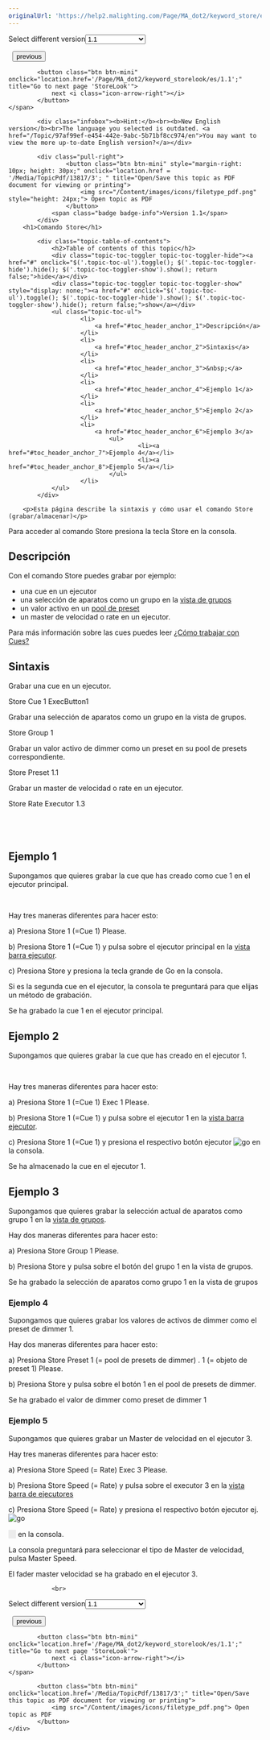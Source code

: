 ```yaml
---
originalUrl: 'https://help2.malighting.com/Page/MA_dot2/keyword_store/es/1.1'
---
```


<div class="topic-navigation">

<div class="pull-right">
	<span class="pull-left">


<div class="pull-left">
<form action="/Topic/SetCurrentVersionNumber" class="form-inline" id="frmTagSelector" method="post">	<span class="form-mini">
		<div class="input-prepend"><span class="add-on">Select different version</span><select autocomplete="off" id="versionNumberId" name="versionNumberId" onchange="$(this).closest('#frmTagSelector').submit();" style="width: 120px;"><option value="">- latest -</option>
<option selected="selected" value="3">1.1</option>
<option value="7">1.2</option>
<option value="12">1.3</option>
<option value="16">1.5</option>
<option value="29">1.9</option>
</select></div>
		<input data-val="true" data-val-number="The field Int32 must be a number." data-val-required="The Int32 field is required." id="ProductId" name="ProductId" type="hidden" value="7">
		<input id="CurrentGuid" name="CurrentGuid" type="hidden" value="97af99ef-e454-442e-9abc-5b71bf8cc974">
	</span>
</form></div>&nbsp;	</span>
	<span class="pull-right" style="white-space: nowrap;">
			<button class="btn btn-mini" onclick="location.href='/Page/MA_dot2/keyword_stomp/es/1.1'; " title="Go to previous page 'Stomp'">
				<i class="icon-arrow-left"></i> previous
			</button>

			<button class="btn btn-mini" onclick="location.href='/Page/MA_dot2/keyword_storelook/es/1.1';" title="Go to next page 'StoreLook'">
				next <i class="icon-arrow-right"></i> 
			</button>
	</span>
</div>
<div class="clear-fix" style="margin-bottom: 10px"></div>
</div>

			<div class="infobox"><b>Hint:</b><br><b>New English version</b><br>The language you selected is outdated. <a href="/Topic/97af99ef-e454-442e-9abc-5b71bf8cc974/en">You may want to view the more up-to-date English version?</a></div>
		
			<div class="pull-right">
					<button class="btn btn-mini" style="margin-right: 10px; height: 30px;" onclick="location.href = '/Media/TopicPdf/13817/3'; " title="Open/Save this topic as PDF document for viewing or printing">
						<img src="/Content/images/icons/filetype_pdf.png" style="height: 24px;"> Open topic as PDF
					</button>
				<span class="badge badge-info">Version 1.1</span>
			</div>
		<h1>Comando Store</h1>

			<div class="topic-table-of-contents">
				<h2>Table of contents of this topic</h2>
				<div class="topic-toc-toggler topic-toc-toggler-hide"><a href="#" onclick="$('.topic-toc-ul').toggle(); $('.topic-toc-toggler-hide').hide(); $('.topic-toc-toggler-show').show(); return false;">hide</a></div>
				<div class="topic-toc-toggler topic-toc-toggler-show" style="display: none;"><a href="#" onclick="$('.topic-toc-ul').toggle(); $('.topic-toc-toggler-hide').show(); $('.topic-toc-toggler-show').hide(); return false;">show</a></div>
				<ul class="topic-toc-ul">
						<li>
							<a href="#toc_header_anchor_1">Descripción</a>
						</li>
						<li>
							<a href="#toc_header_anchor_2">Sintaxis</a>
						</li>
						<li>
							<a href="#toc_header_anchor_3">&nbsp;</a>
						</li>
						<li>
							<a href="#toc_header_anchor_4">Ejemplo 1</a>
						</li>
						<li>
							<a href="#toc_header_anchor_5">Ejemplo 2</a>
						</li>
						<li>
							<a href="#toc_header_anchor_6">Ejemplo 3</a>
								<ul>
										<li><a href="#toc_header_anchor_7">Ejemplo 4</a></li>
										<li><a href="#toc_header_anchor_8">Ejemplo 5</a></li>
								</ul>
						</li>
				</ul>
			</div>

		<p>Esta página describe la sintaxis y cómo usar el comando Store (grabar/almacenar)</p>

<p>Para acceder al comando Store presiona la tecla <span class="hardkey">Store</span>&nbsp;en la consola.</p>

<a name="toc_header_anchor_1" id="toc_header_anchor_1" class="topic-toc-item"></a><h2>Descripción</h2>

<p>Con el comando Store puedes grabar por ejemplo:</p>

<ul>
	<li>una cue en un ejecutor</li>
	<li>una selección de aparatos como un grupo en la&nbsp;<a href="/Topic/a28e845d-664a-4bff-8f81-d6039857b1de">vista de grupos</a></li>
	<li>un valor activo en un&nbsp;<a href="/Topic/c3fb198e-9577-4dae-981c-601829997529">pool de preset</a></li>
	<li>​un master de velocidad o rate en un ejecutor.</li>
</ul>

<p>Para más información sobre las cues puedes leer&nbsp;<a href="/Topic/511081dd-5ffb-4aaa-8d09-a0859b0d0a19">¿Cómo trabajar con Cues?</a></p>

<a name="toc_header_anchor_2" id="toc_header_anchor_2" class="topic-toc-item"></a><h2>Sintaxis</h2>

<p>Grabar una cue en un ejecutor.</p>

<div class="cl_input">Store Cue 1 ExecButton1</div>

<p>Grabar una selección de aparatos como un grupo en la vista de grupos.</p>

<div class="cl_input">Store Group 1</div>

<p>Grabar un valor activo de dimmer como un preset en su pool de presets correspondiente.</p>

<div class="cl_input">Store Preset 1.1</div>

<p>Grabar&nbsp;​un master de velocidad o rate en un ejecutor.</p>

<div class="cl_input">Store Rate Executor 1.3</div>

<a name="toc_header_anchor_3" id="toc_header_anchor_3" class="topic-toc-item"></a><h2>&nbsp;</h2>

<a name="toc_header_anchor_4" id="toc_header_anchor_4" class="topic-toc-item"></a><h2>Ejemplo 1</h2>

<p>Supongamos que quieres grabar la cue que has creado como cue 1 en el ejecutor principal.</p>

<p><img alt="" src="/Media/Image/Dot2_Commands_Store01_1-0.PNG"> <img alt="" src="/Media/Image/Dot2_Commands_Store02_1-0.PNG"></p>

<p>Hay tres maneras diferentes para hacer esto:</p>

<p>a) Presiona&nbsp;<span class="hardkey">Store</span> <span class="hardkey">1</span> (=Cue 1) <span class="hardkey">Please</span>.</p>

<p>b) Presiona&nbsp;<span class="hardkey">Store</span> <span class="hardkey">1</span> (=Cue 1) y pulsa sobre el&nbsp;<span class="softkey">ejecutor principal</span>&nbsp;en la&nbsp;<a href="/Topic/d8ca000e-cf13-448d-ac3e-129272e731d8">vista barra ejecutor</a>.</p>

<p>c) Presiona&nbsp;<span class="hardkey">Store</span>&nbsp;y presiona la tecla grande de&nbsp;<span class="hardkey">Go</span>&nbsp;en la consola.</p>

<p>Si es la segunda cue en el ejecutor, la consola te preguntará para que elijas un método de grabación.</p>

<p>Se ha grabado la cue 1 en el ejecutor principal.</p>

<a name="toc_header_anchor_5" id="toc_header_anchor_5" class="topic-toc-item"></a><h2>Ejemplo 2</h2>

<p>Supongamos que quieres grabar la cue que has creado en el ejecutor 1.</p>

<p><img alt="" src="/Media/Image/Dot2_Commands_Store03_1-0.PNG"> <img alt="" src="/Media/Image/Dot2_Commands_Store04_1-0.PNG"></p>

<p>Hay tres maneras diferentes para hacer esto:</p>

<p>a) Presiona&nbsp;<span class="hardkey">Store</span> <span class="hardkey">1</span> (=Cue 1)<span class="hardkey"> Exec</span> <span class="hardkey">1</span> <span class="hardkey">Please</span>.</p>

<p>b) Presiona&nbsp;<span class="hardkey">Store</span> <span class="hardkey">1</span> (=Cue 1) y pulsa sobre el&nbsp;<span class="softkey">ejecutor&nbsp;1</span>&nbsp;en la&nbsp;<a href="/Topic/d8ca000e-cf13-448d-ac3e-129272e731d8">vista barra ejecutor</a>.</p>

<p>c) Presiona&nbsp;<span class="hardkey">Store</span> <span class="hardkey">1</span> (=Cue 1) y presiona el respectivo botón ejecutor&nbsp;<span class="hardkey"><img alt="go" src="/Media/Mlg/go_1.png"></span>&nbsp;en la consola.</p>

<p>Se ha almacenado la cue en el ejecutor 1.</p>

<a name="toc_header_anchor_6" id="toc_header_anchor_6" class="topic-toc-item"></a><h2>Ejemplo 3</h2>

<p>Supongamos que quieres grabar la selección actual de aparatos como grupo 1 en la&nbsp;<a href="/Topic/a28e845d-664a-4bff-8f81-d6039857b1de">vista de grupos</a>.</p>

<p>Hay dos maneras diferentes para hacer esto:</p>

<p>a) Presiona <span class="hardkey">Store</span> <span class="hardkey">Group</span> <span class="hardkey">1</span> <span class="hardkey">Please</span>.</p>

<p>b) Presiona <span class="hardkey">Store</span>&nbsp;y pulsa sobre el&nbsp;<span class="softkey">botón del grupo 1</span>&nbsp;en la vista de grupos.</p>

<p>Se ha grabado la selección de aparatos como grupo 1 en la vista de grupos</p>

<a name="toc_header_anchor_7" id="toc_header_anchor_7" class="topic-toc-item"></a><h3>Ejemplo 4</h3>

<p>Supongamos que quieres grabar los valores de activos de dimmer como el preset de dimmer 1.</p>

<p>Hay dos maneras diferentes para hacer esto:</p>

<p>a) Presiona <span class="hardkey">Store</span> <span class="hardkey">Preset</span> <span class="hardkey">1</span> (= pool de presets de dimmer) <span class="hardkey">.</span> <span class="hardkey">1</span> (= objeto de preset&nbsp;1) <span class="hardkey">Please</span>.</p>

<p>b) Presiona <span class="hardkey">Store</span>&nbsp;y pulsa sobre el&nbsp;<span class="softkey">botón 1</span><strong>&nbsp;</strong>en el pool de presets de dimmer.</p>

<p>Se ha grabado el valor de dimmer como preset de dimmer 1</p>

<a name="toc_header_anchor_8" id="toc_header_anchor_8" class="topic-toc-item"></a><h3>Ejemplo 5</h3>

<p>Supongamos que quieres grabar un Master de velocidad en el ejecutor 3.</p>

<p>Hay tres maneras diferentes para hacer esto:</p>

<p>a) Presiona&nbsp;<span class="hardkey">Store</span>&nbsp;<span class="hardkey">Speed</span>&nbsp;(= Rate)&nbsp;<span class="hardkey">Exec</span>&nbsp;<span class="hardkey">3</span>&nbsp;<span class="hardkey">Please</span>.</p>

<p>b) Presiona&nbsp;<span class="hardkey">Store</span>&nbsp;<span class="hardkey">Speed</span>&nbsp;(= Rate) y pulsa sobre el&nbsp;<span class="softkey">executor 3</span>&nbsp;en la&nbsp;<a href="/Topic/d8ca000e-cf13-448d-ac3e-129272e731d8">vista barra de ejecutores</a></p>

<p><span id="cke_bm_430C" style="display:none">&nbsp;</span>c) Presiona&nbsp;<span class="hardkey">Store</span>&nbsp;<span class="hardkey">Speed</span>&nbsp;(= Rate) y presiona el respectivo botón ejecutor ej.<span class="hardkey"><img alt="go" src="/Media/Mlg/go_1.png"></span></p>

<p><span class="hardkey"><span style="line-height:0" tabindex="-1"><span style="background-image:url(https://help2.malighting.com/Scripts/ckeditor/plugins/widget/images/handle.png); background:rgba(220,220,220,0.5)"><img draggable="true" height="15" src="data:image/gif;base64,R0lGODlhAQABAPABAP///wAAACH5BAEKAAAALAAAAAABAAEAAAICRAEAOw%3D%3D" title="Click and drag to move" width="15"></span></span></span>&nbsp;en la consola.</p>

<p>La consola preguntará para seleccionar el tipo de Master de velocidad, pulsa&nbsp;<span class="softkey">Master Speed</span>.</p>

<p>El fader master velocidad se ha grabado en el ejecutor 3.</p>


				<br>
<div class="topic-navigation">

<div class="pull-right">
	<span class="pull-left">


<div class="pull-left">
<form action="/Topic/SetCurrentVersionNumber" class="form-inline" id="frmTagSelector" method="post">	<span class="form-mini">
		<div class="input-prepend"><span class="add-on">Select different version</span><select autocomplete="off" id="versionNumberId" name="versionNumberId" onchange="$(this).closest('#frmTagSelector').submit();" style="width: 120px;"><option value="">- latest -</option>
<option selected="selected" value="3">1.1</option>
<option value="7">1.2</option>
<option value="12">1.3</option>
<option value="16">1.5</option>
<option value="29">1.9</option>
</select></div>
		<input data-val="true" data-val-number="The field Int32 must be a number." data-val-required="The Int32 field is required." id="ProductId" name="ProductId" type="hidden" value="7">
		<input id="CurrentGuid" name="CurrentGuid" type="hidden" value="97af99ef-e454-442e-9abc-5b71bf8cc974">
	</span>
</form></div>&nbsp;	</span>
	<span class="pull-right" style="white-space: nowrap;">
			<button class="btn btn-mini" onclick="location.href='/Page/MA_dot2/keyword_stomp/es/1.1'; " title="Go to previous page 'Stomp'">
				<i class="icon-arrow-left"></i> previous
			</button>

			<button class="btn btn-mini" onclick="location.href='/Page/MA_dot2/keyword_storelook/es/1.1';" title="Go to next page 'StoreLook'">
				next <i class="icon-arrow-right"></i> 
			</button>
	</span>
</div>
	<div class="clear-fix"></div>
	<div class="pull-right">
	
			<button class="btn btn-mini" onclick="location.href='/Media/TopicPdf/13817/3';" title="Open/Save this topic as PDF document for viewing or printing">
				<img src="/Content/images/icons/filetype_pdf.png"> Open topic as PDF
			</button>
	</div>
<div class="clear-fix" style="margin-bottom: 10px"></div>
</div>

	
